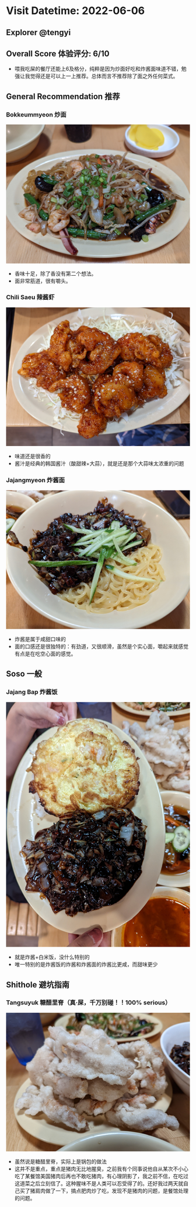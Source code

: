 # Visit Datetime: 2022-06-06

## Explorer @tengyi

## Overall Score 体验评分: 6/10

- 喂我吃屎的餐厅还能上6及格分，纯粹是因为炒面好吃和炸酱面味道不错，勉强让我觉得还是可以上一上推荐。总体而言不推荐除了面之外任何菜式。

## General Recommendation 推荐

### Bokkeummyeon 炒面

![Bokkeummyeon](Pix2022Sep9th/Bokkeummyeon.jpg)

- 香味十足，除了香没有第二个想法。
- 面非常筋道，很有嚼头。

### Chili Saeu 辣酱虾

![chili Saeu](Pix2022Sep9th/Chili_Saeu.jpg)

- 味道还是很香的
- 酱汁是经典的韩国酱汁（酸甜辣+大蒜），就是还是那个大蒜味太浓重的问题

### Jajangmyeon 炸酱面

![Jajangmyeon](Pix2022Sep9th/Jajangmyeon.jpg)

- 炸酱是属于咸甜口味的
- 面的口感还是很独特的：有劲道，又很顺滑，虽然是个实心面，嚼起来就感觉有点是在吃空心面的感觉。

## Soso 一般

### Jajang Bap 炸酱饭

![Jajang Bap](Pix2022Sep9th/Jajang_Bap.jpg)

- 就是炸酱+白米饭，没什么特别的
- 唯一特别的是炸酱饭的炸酱和炸酱面的炸酱比更咸，而甜味更少

## Shithole 避坑指南

### Tangsuyuk 糖醋里脊（真·屎，千万别碰！！100% serious）

![Tangsuyuk](Pix2022Sep9th/Tangsuyuk.jpg)

- 虽然说是糖醋里脊，实际上是锅包的做法
- 这并不是重点，重点是猪肉无比地腥臭，之前我有个同事说他自从某次不小心吃了某餐馆美国猪肉后再也不敢吃猪肉，有心理阴影了，我之前不信，在吃过这道菜之后立刻信了。这种腥味不是人类可以忍受得了的。还好我过两天就自己买了猪肩肉做了一下，搞点肥肉炒了吃，发现不是猪肉的问题，是餐馆处理的问题。